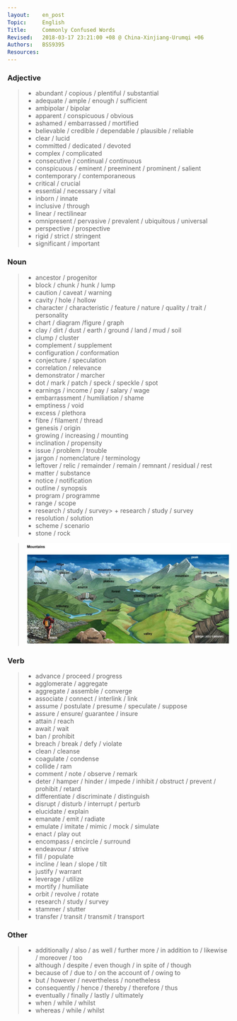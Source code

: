 ```yaml
---
layout:    en_post
Topic:     English
Title:     Commonly Confused Words
Revised:   2018-03-17 23:21:00 +08 @ China-Xinjiang-Urumqi +06
Authors:   BSS9395
Resources:
---
```


### Adjective

> + abundant / copious / plentiful / substantial
> + adequate / ample / enough / sufficient
> + ambipolar / bipolar 
> + apparent / conspicuous / obvious
> + ashamed / embarrassed / mortified
> + believable / credible / dependable / plausible / reliable 
> + clear / lucid
> + committed / dedicated / devoted 
> + complex / complicated
> + consecutive / continual / continuous
> + conspicuous / eminent / preeminent / prominent / salient
> + contemporary / contemporaneous
> + critical / crucial
> + essential / necessary / vital
> + inborn / innate
> + inclusive / through
> + linear / rectilinear
> + omnipresent / pervasive / prevalent / ubiquitous / universal
> + perspective / prospective
> + rigid / strict / stringent
> + significant / important

### Noun

> + ancestor / progenitor
> + block / chunk / hunk / lump
> + caution / caveat / warning
> + cavity / hole / hollow
> + character / characteristic / feature / nature / quality / trait / personality
> + chart / diagram /figure / graph
> + clay / dirt / dust / earth / ground / land / mud / soil 
> + clump / cluster
> + complement / supplement
> + configuration / conformation
> + conjecture / speculation
> + correlation / relevance
> + demonstrator / marcher 
> + dot / mark / patch / speck / speckle / spot 
> + earnings / income / pay / salary / wage
> + embarrassment / humiliation / shame
> + emptiness / void
> + excess / plethora
> + fibre / filament / thread
> + genesis / origin
> + growing / increasing / mounting
> + inclination / propensity
> + issue / problem / trouble
> + jargon / nomenclature / terminology
> + leftover / relic / remainder / remain / remnant / residual / rest 
> + matter / substance
> + notice / notification 
> + outline / synopsis
> + program / programme
> + range / scope
> + research / study / survey> + research / study / survey
> + resolution / solution
> + scheme / scenario
> + stone / rock

> ![Mountain](figures/Mountain.svg)

### Verb

> + advance / proceed / progress 
> + agglomerate / aggregate
> + aggregate / assemble / converge 
> + associate / connect / interlink / link
> + assume / postulate / presume / speculate / suppose
> + assure / ensure/ guarantee / insure
> + attain / reach
> + await / wait
> + ban / prohibit
> + breach / break / defy / violate
> + clean / cleanse
> + coagulate / condense
> + collide / ram
> + comment / note / observe / remark
> + deter / hamper / hinder / impede / inhibit / obstruct / prevent / prohibit / retard 
> + differentiate / discriminate / distinguish
> + disrupt / disturb / interrupt  / perturb  
> + elucidate / explain
> + emanate / emit / radiate
> + emulate / imitate / mimic / mock / simulate
> + enact / play out
> + encompass / encircle / surround
> + endeavour / strive 
> + fill / populate
> + incline / lean / slope / tilt 
> + justify / warrant
> + leverage / utilize
> + mortify / humiliate
> + orbit / revolve / rotate
> + research / study / survey
> + stammer  / stutter
> + transfer / transit / transmit / transport

### Other

> + additionally / also / as well / further more / in addition to / likewise / moreover / too
> + although / despite / even though / in spite of / though
> + because of / due to / on the account of / owing to
> + but / however / nevertheless / nonetheless
> + consequently / hence / thereby / therefore / thus 
> + eventually / finally / lastly / ultimately 
> + when / while / whilst
> + whereas / while / whilst